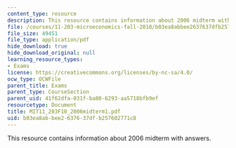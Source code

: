 ```yaml
---
content_type: resource
description: This resource contains information about 2006 midterm with answers.
file: /courses/11-203-microeconomics-fall-2010/b03ea8abbee2637637dfb257602771c8_MIT11_203F10_2006midterm1.pdf
file_size: 49451
file_type: application/pdf
hide_download: true
hide_download_original: null
learning_resource_types:
- Exams
license: https://creativecommons.org/licenses/by-nc-sa/4.0/
ocw_type: OCWFile
parent_title: Exams
parent_type: CourseSection
parent_uid: 41f62dfa-031f-ba80-6293-aa5718bfb9ef
resourcetype: Document
title: MIT11_203F10_2006midterm1.pdf
uid: b03ea8ab-bee2-6376-37df-b257602771c8
---
```

This resource contains information about 2006 midterm with answers.